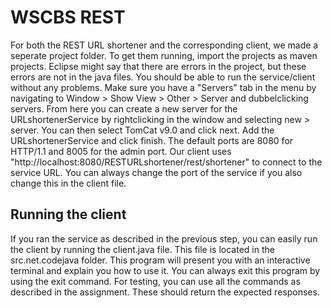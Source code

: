 # WSCBS REST
For both the REST URL shortener and the corresponding client, we made a seperate project folder. To get them running, import the projects as maven projects. Eclipse might say that there are errors in the project, but these errors are not in the java files. You should be able to run the service/client without any problems. Make sure you have a "Servers" tab in the menu by navigating to  Window > Show View > Other > Server and dubbelclicking servers. From here you can create a new server for the URLshortenerService by rightclicking in the window and selecting new > server. You can then select TomCat v9.0 and click next. Add the URLshortenerService and click finish. The default ports are 8080 for HTTP/1.1 and 8005 for the admin port. Our client uses "http://localhost:8080/RESTURLshortener/rest/shortener" to connect to the service URL. You can always change the port of the service if you also change this in the client file. 

## Running the client ##
If you ran the service as described in the previous step, you can easily run the client by running the client.java file. This file is located in the src.net.codejava folder. This program will present you with an interactive terminal and explain you how to use it. You can always exit this program by using the exit command. For testing, you can use all the commands as described in the assignment. These should return the expected responses. 

